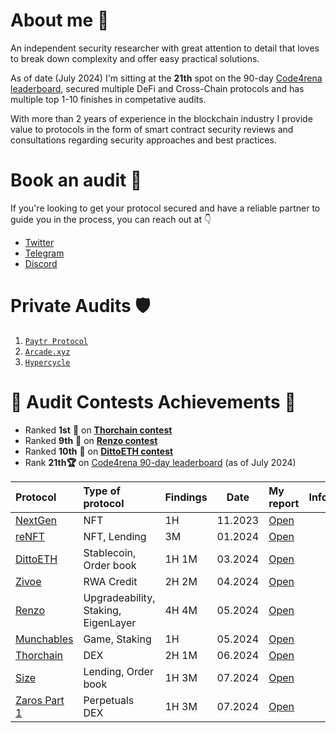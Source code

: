 # About me 🥷

An independent security researcher with great attention to detail that loves to break down complexity and offer easy practical solutions. 

As of date (July 2024) I'm sitting at the **21th** spot on the 90-day [Code4rena leaderboard](https://code4rena.com/@ilchovski), secured multiple DeFi and Cross-Chain protocols and has multiple top 1-10 finishes in competative audits.

With more than 2 years of experience in the blockchain industry I provide value to protocols in the form of smart contract security reviews and consultations regarding security approaches and best practices.

# Book an audit 📩

If you're looking to get your protocol secured and have a reliable partner to guide you in the process, you can reach out at 👇 
- [Twitter](https://x.com/ilchovski98)
- [Telegram](https://t.me/ilchovski)
- [Discord](https://discordapp.com/users/655489778669846549)

# Private Audits 🛡️
1. [`Paytr Protocol`](./audits/private/Paytr-protocol.md)
2. [`Arcade.xyz`](./audits/private/Arcade.xyz.md)
3. [`Hypercycle`](./audits/private/Hypercycle.xyz.md)

# 🥇 Audit Contests Achievements 🥇

- Ranked **1st** 🥇 on [**Thorchain contest**](https://code4rena.com/audits/2024-06-thorchain#top)
- Ranked **9th** 🏅 on [**Renzo contest**](https://code4rena.com/audits/2024-04-renzo#top)
- Ranked **10th** 🏅 on [**DittoETH contest**](https://code4rena.com/audits/2024-03-dittoeth#top)
- Rank **21th🏆** on [Code4rena 90-day leaderboard](https://code4rena.com/@ilchovski) (as of July 2024)

| Protocol                                                                 | Type of protocol              | Findings| Date | My report|Info                                                                                     |
| :----------------------------------------------------------------------- | :---------------------------- | :------------------------- |--- |:--------------------------------------------------------------------------------------------- |-------------------------| 
| [NextGen](https://code4rena.com/audits/2023-10-nextgen#top)  | NFT              | 1H  | 11.2023             | [Open](./audits/contests/NextGen.md)| 
| [reNFT](https://code4rena.com/audits/2024-01-renft#top)   | NFT, Lending              | 3M  | 01.2024            | [Open](./audits/contests/reNFT.md) |
| [DittoETH](https://code4rena.com/audits/2024-03-dittoeth#top)   | Stablecoin, Order book              | 1H 1M  | 03.2024             | [Open](./audits/contests/DittoETH.md)| 
| [Zivoe](https://audits.sherlock.xyz/contests/280)   | RWA Credit              | 2H 2M  | 04.2024             | [Open](./audits/contests/Zivoe.md)| 
| [Renzo](https://code4rena.com/audits/2024-04-renzo#top)   | Upgradeability, Staking, EigenLayer  | 4H 4M  | 05.2024            | [Open](./audits/contests/Renzo.md) | 
| [Munchables](https://code4rena.com/audits/2024-05-munchables#top)   | Game, Staking  | 1H  | 05.2024            | [Open](./audits/contests/Munchables.md) | 
| [Thorchain](https://code4rena.com/audits/2024-06-thorchain#top)   | DEX  | 2H 1M  | 06.2024            | [Open](./audits/contests/Thorchain.md) | 
| [Size](https://code4rena.com/audits/2024-06-size#top)   | Lending, Order book  | 1H 3M  | 07.2024            | [Open](./audits/contests/Size.md) |
| [Zaros Part 1](https://code4rena.com/audits/2024-06-size#top)  | Perpetuals DEX  | 1H 3M  | 07.2024            | [Open](./audits/contests/Zaros-part-1.md) |
